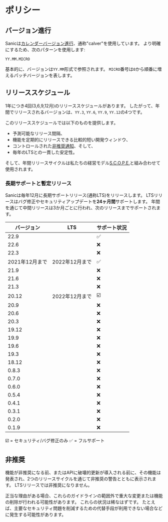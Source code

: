 # ポリシー

## バージョン進行

Sanicは[カレンダーバージョン進行](https://calver.org/)、通称"calver"を使用しています。 より明確にするため、次のパターンを使用します:

```
YY.MM.MICRO
```

基本的に、バージョンは`YY.MM`形式で参照されます。 `MICRO`番号は`0`から順番に増えるパッチバージョンを表します。

## リリーススケジュール

1年につき4回(3,6,9,12月)のリリーススケジュールがあります。 したがって、年間でリリースされるバージョンは、`YY.3`, `YY.6`, `YY.9`, `YY.12`の4つです。

このリリーススケジュールでは以下のものを提供します。

- 予測可能なリリース間隔、
- 機能を定期的にリリースできる比較的短い開発ウィンドウ、
- コントロールされた[非推奨通知](#deprecation)、そして、
- 毎年のLTSとの一貫した安定性。

そして、年間リリースサイクルは私たちの経営モデル[S.C.O.P.E.](./scope.md)と組み合わせて使用されます。

### 長期サポートと暫定リリース

Sanicは毎年12月に長期サポートリリース(通称LTS)をリリースします。 LTSリリースはバグ修正やセキュリティアップデートを**24ヶ月間**サポートします。 年間を通じて中間リリースは3か月ごとに行われ、次のリリースまでサポートされます。

| バージョン      | LTS        | サポート状況                    |
| ---------- | ---------- | ------------------------- |
| 22.9       |            | :white_check_mark:      |
| 22.6       |            | :x:                       |
| 22.3       |            | :x:                       |
| 2021年12月まで | 2022年12月まで | :white_check_mark:      |
| 21.9       |            | :x:                       |
| 21.6       |            | :x:                       |
| 21.3       |            | :x:                       |
| 20.12      | 2022年12月まで | :ballot_box_with_check: |
| 20.9       |            | :x:                       |
| 20.6       |            | :x:                       |
| 20.3       |            | :x:                       |
| 19.12      |            | :x:                       |
| 19.9       |            | :x:                       |
| 19.6       |            | :x:                       |
| 19.3       |            | :x:                       |
| 18.12      |            | :x:                       |
| 0.8.3      |            | :x:                       |
| 0.7.0      |            | :x:                       |
| 0.6.0      |            | :x:                       |
| 0.5.4      |            | :x:                       |
| 0.4.1      |            | :x:                       |
| 0.3.1      |            | :x:                       |
| 0.2.0      |            | :x:                       |
| 0.1.9      |            | :x:                       |

:ballot_box_with_check: = セキュリティ/バグ修正のみ :white_check_mark: = フルサポート

## 非推奨

機能が非推奨になる前、またはAPIに破壊的更新が導入される前に、その機能は発表され、2つのリリースサイクルを通じて非推奨の警告とともに表示されます。 LTSリリースでは非推奨になりません。

正当な理由がある場合、これらのガイドラインの範囲外で重大な変更または機能の削除が行われる可能性があります。 これらの状況は稀なはずです。 たとえば、主要なセキュリティ問題を削減するための代替手段が利用できない場合などに発生する可能性があります。
